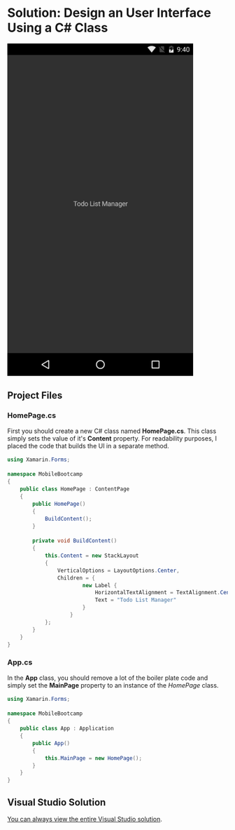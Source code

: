 # **Solution:** Design an User Interface Using a C# Class

![Solution](../media/02_complete.png)

## Project Files

### HomePage.cs

First you should create a new C# class named **HomePage.cs**. This class simply sets the value of it's **Content** property. For readability purposes, I placed the code that builds the UI in a separate method.

```c#
using Xamarin.Forms;

namespace MobileBootcamp
{
    public class HomePage : ContentPage
    {
        public HomePage()
        {
            BuildContent();
        }

        private void BuildContent()
        {
            this.Content = new StackLayout
            {
                VerticalOptions = LayoutOptions.Center,
                Children = {
                        new Label {
                            HorizontalTextAlignment = TextAlignment.Center,
                            Text = "Todo List Manager"
                        }
                    }
            };
        }
    }
}
```

### App.cs

In the **App** class, you should remove a lot of the boiler plate code and simply set the **MainPage** property to an instance of the *HomePage* class.

```c#
using Xamarin.Forms;

namespace MobileBootcamp
{
    public class App : Application
    {
        public App()
        {
            this.MainPage = new HomePage();
        }
    }
}
```

## Visual Studio Solution

[You can always view the entire Visual Studio solution](solution/).
